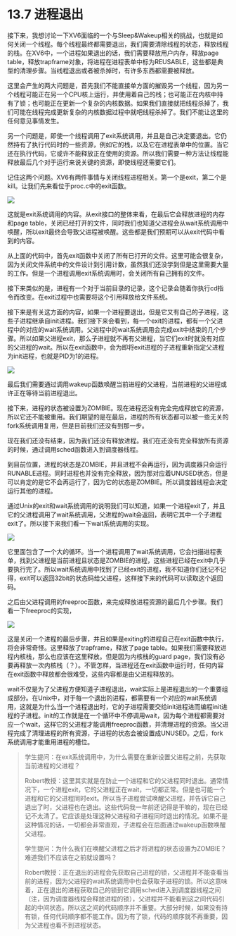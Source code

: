 # 13.7 进程退出

接下来，我想讨论一下XV6面临的一个与Sleep&Wakeup相关的挑战，也就是如何关闭一个线程。每个线程最终都需要退出，我们需要清除线程的状态，释放线程的栈。在XV6中，一个进程如果退出的话，我们需要释放用户内存，释放page table，释放trapframe对象，将进程在进程表单中标为REUSABLE，这些都是典型的清理步骤。当线程退出或者被杀掉时，有许多东西都需要被释放。

这里会产生的两大问题是，首先我们不能直接单方面的摧毁另一个线程，因为另一个线程可能正在另一个CPU核上运行，并使用着自己的栈；也可能正在内核中持有了锁；也可能正在更新一个复杂的内核数据。如果我们直接就把线程杀掉了，我们可能在线程完成更新复杂的内核数据过程中就吧线程杀掉了。我们不能让这里的任何意见事情发生。

另一个问题是，即使一个线程调用了exit系统调用，并且是自己决定要退出。它仍然持有了执行代码时的一些资源，例如它的栈，以及它在进程表单中的位置。当它还在执行代码，它或许不能释放正在使用的资源。所以我们需要一种方法让线程能释放最后几个对于运行来说关键的资源，即使线程还需要它们。

记住这两个问题。XV6有两件事情与关闭线程进程相关。第一个是exit，第二个是kill。让我们先来看位于proc.c中的exit函数。

![](../.gitbook/assets/image%20%28498%29.png)

这就是exit系统调用的内容。从exit接口的整体来看，在最后它会释放进程的内存和page table，关闭已经打开的文件，同时我们也知道父进程会从wait系统调用中唤醒，所以exit最终会导致父进程被唤醒。这些都是我们预期可以从exit代码中看到的内容。

从上面的代码中，首先exit函数中关闭了所有已打开的文件。这里可能会很复杂，因为关闭文件系统中的文件设计到引用计数，虽然我们还没学到但是这里需要大量的工作。但是一个进程调用exit系统调用时，会关闭所有自己拥有的文件。

接下来类似的是，进程有一个对于当前目录的记录，这个记录会随着你执行cd指令而改变。在exit过程中也需要将这个引用释放给文件系统。

接下来是有关这方面的内容，如果一个进程要退出，但是它又有自己的子进程，这些子进程继承自init进程。我们接下来会看到，每一个exit的进程，都有一个父进程中的对应的wait系统调用。父进程中的wait系统调用会完成exit中结束的几个步骤。所以如果父进程exit，那么子进程就不再有父进程，当它们exit时就没有对应的父进程的wait。所以在exit函数中，会为即将exit进程的子进程重新指定父进程为init进程，也就是PID为1的进程。

![](../.gitbook/assets/image%20%28518%29.png)

最后我们需要通过调用wakeup函数唤醒当前进程的父进程，当前进程的父进程或许正在等待当前进程退出。

接下来，进程的状态被设置为ZOMBIE。现在进程还没有完全完成释放它的资源，所以它还不能被重用。我们期望的是在最后，进程的所有状态都可以被一些无关的fork系统调用复用，但是目前我们还没有到那一步。

现在我们还没有结束，因为我们还没有释放进程。我们在还没有完全释放所有资源的时候，通过调用sched函数进入到调度器线程。

到目前位置，进程的状态是ZOMBIE，并且进程不会再运行，因为调度器只会运行RUNABLE进程。同时进程也并没有完全释放，因为那对应着UNUSED状态，但是可以肯定的是它不会再运行了，因为它的状态是ZOMBIE。所以调度器线程会决定运行其他的进程。

通过Unix的exit和wait系统调用的说明我们可以知道，如果一个进程exit了，并且它的父进程调用了wait系统调用，父进程的wait会返回，表明它其中一个子进程exit了。所以接下来我们看一下wait系统调用的实现。

![](../.gitbook/assets/image%20%28520%29.png)

它里面包含了一个大的循环。当一个进程调用了wait系统调用，它会扫描进程表单，找到父进程是当前进程且状态是ZOMBIE的进程，这些进程已经在exit中几乎要执行完了。所以wait系统调用中找到了已经exit的进程，我不知道你们还记不记得，exit可以返回32bit的状态码给父进程，这样接下来的代码可以读取这个返回码。

之后由父进程调用的freeproc函数，来完成释放进程资源的最后几个步骤。我们看一下freeproc的实现，

![](../.gitbook/assets/image%20%28453%29.png)

这是关闭一个进程的最后步骤，并且如果是exiting的进程自己在exit函数中执行，将会非常奇怪。这里释放了trapframe，释放了page table。如果我们需要释放进程内核栈，那么也应该在这里释放。但是因为内核栈的guard page，我们没有必要再释放一次内核栈（？）。不管怎样，当进程还在exit函数中运行时，任何内容在exit函数中释放都会很难受，这些内容都是由父进程释放的。

wait不仅是为了父进程方便知道子进程退出，wait实际上是进程退出的一个重要组成部分。在Unix中，对于每一个退出的进程，都需要有一个对应的wait系统调用，这就是为什么当一个进程退出时，它的子进程需要交给init进程进而编程init进程的子进程。init的工作就是在一个循环中不停调用wait，因为每个进程都需要对应一个wait，这样它的父进程才能调用freeproc函数，并清理进程的资源。当父进程完成了清理进程的所有资源，子进程的状态会被设置成UNUSED。之后，fork系统调用才能重用进程的槽位。

> 学生提问：在exit系统调用中，为什么需要在重新设置父进程之前，先获取当前进程的父进程？
>
> Robert教授：这里其实就是在防止一个进程和它的父进程同时退出。通常情况下，一个进程exit，它的父进程正在wait，一切都正常。但是也可能一个进程和它的父进程同时exit。所以当子进程尝试唤醒父进程，并告诉它自己退出了时，父进程也在退出。这些代码我一年前还记得是干嘛的，现在已经记不太清了。它应该是处理这种父进程和子进程同时退出的情况。如果不是这种情况的话，一切都会非常直观，子进程会在后面通过wakeup函数唤醒父进程。
>
> 学生提问：为什么我们在唤醒父进程之后才将进程的状态设置为ZOMBIE？难道我们不应该在之前就设置吗？
>
> Robert教授：正在退出的进程会先获取自己进程的锁，父进程并不能查看当前的进程，因为父进程的wait系统调用中也会获取子进程的锁。所以这意味着，正在退出的进程获取自己的锁到它调用sched进入到调度器线程之间（注，因为调度器线程会释放进程的锁），父进程并不能看到这之间代码引起的中间状态。所以这之间的代码顺序并不重要。大部分时候，如果没有持有锁，任何代码顺序都不能工作。因为有了锁，代码的顺序就不再重要，因为父进程也看不到进程状态。

